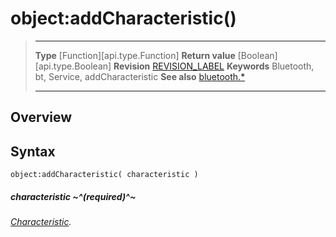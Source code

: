 # object:addCharacteristic()

> --------------------- ------------------------------------------------------------------------------------------
> __Type__              [Function][api.type.Function]
> __Return value__      [Boolean][api.type.Boolean]
> __Revision__          [REVISION_LABEL](REVISION_URL)
> __Keywords__          Bluetooth, bt, Service, addCharacteristic
> __See also__          [bluetooth.*](/plugin.bluetooth.md)
> --------------------- ------------------------------------------------------------------------------------------

## Overview

## Syntax

	object:addCharacteristic( characteristic )

##### characteristic ~^(required)^~
_[Characteristic](/plugin.bluetooth.type.Characteristic.md)._